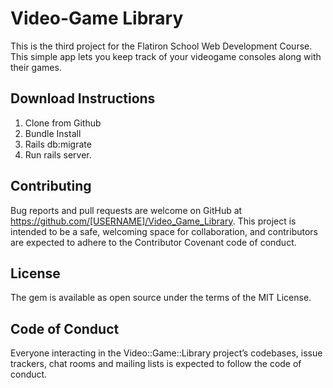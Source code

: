 # Video-Game Library

This is the third project for the Flatiron School Web Development Course. This simple app lets you keep track of your videogame consoles along with their games. 

## Download Instructions

1. Clone from Github
2. Bundle Install 
3. Rails db:migrate 
4. Run rails server. 

## Contributing

Bug reports and pull requests are welcome on GitHub at https://github.com/[USERNAME]/Video_Game_Library. This project is intended to be a safe, welcoming space for collaboration, and contributors are expected to adhere to the Contributor Covenant code of conduct.

## License
The gem is available as open source under the terms of the MIT License.

## Code of Conduct
Everyone interacting in the Video::Game::Library project’s codebases, issue trackers, chat rooms and mailing lists is expected to follow the code of conduct.
